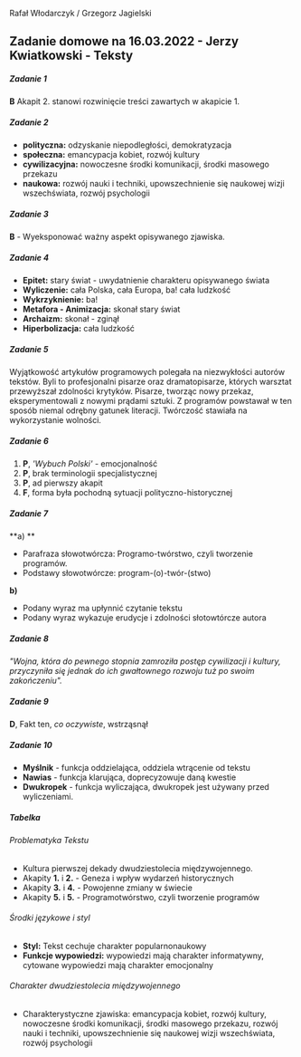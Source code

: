 Rafał Włodarczyk / Grzegorz Jagielski
## Zadanie domowe na 16.03.2022 - Jerzy Kwiatkowski - Teksty
##### Zadanie 1
**B** Akapit 2\. stanowi rozwinięcie treści zawartych w akapicie 1\.

##### Zadanie 2
- **polityczna:** odzyskanie niepodległości, demokratyzacja
- **społeczna:** emancypacja kobiet, rozwój kultury
- **cywilizacyjna:** nowoczesne środki komunikacji, środki masowego przekazu
- **naukowa:** rozwój nauki i techniki, upowszechnienie się naukowej wizji wszechświata, rozwój psychologii

##### Zadanie 3
**B** - Wyeksponować ważny aspekt opisywanego zjawiska.

##### Zadanie 4
- **Epitet:** stary świat - uwydatnienie charakteru opisywanego świata
- **Wyliczenie:** cała Polska, cała Europa, ba! cała ludzkość
- **Wykrzyknienie:** ba!
- **Metafora - Animizacja:** skonał stary świat
- **Archaizm:** skonał - zginął
- **Hiperbolizacja:** cała ludzkość

##### Zadanie 5
Wyjątkowość artykułów programowych polegała na niezwykłości autorów tekstów. Byli to profesjonalni
pisarze oraz dramatopisarze, których warsztat przewyższał zdolności krytyków. Pisarze, tworząc nowy
przekaz, eksperymentowali z nowymi prądami sztuki. Z programów powstawał w ten sposób niemal
odrębny gatunek literacji. Twórczość stawiała na wykorzystanie wolności.

##### Zadanie 6
1. **P**, *'Wybuch Polski'* - emocjonalność
2. **P**, brak terminologii specjalistycznej
3. **P**, ad pierwszy akapit
4. **F**, forma była pochodną sytuacji polityczno-historycznej

##### Zadanie 7
**a)  **

- Parafraza słowotwórcza: Programo-twórstwo, czyli tworzenie programów.
- Podstawy słowotwórcze: program-(o)-twór-(stwo)<br/>

**b)**

- Podany wyraz ma upłynnić czytanie tekstu
- Podany wyraz wykazuje erudycje i zdolności słotowtórcze autora

##### Zadanie 8
*"Wojna, która do pewnego stopnia zamroziła postęp cywilizacji i kultury, przyczyniła się jednak do ich gwałtownego rozwoju tuż po swoim zakończeniu".*

##### Zadanie 9
**D**, Fakt ten, *co oczywiste*, wstrząsnął

##### Zadanie 10
- **Myślnik** - funkcja oddzielająca, oddziela wtrącenie od tekstu
- **Nawias** - funkcja klarująca, doprecyzowuje daną kwestie
- **Dwukropek** - funkcja wyliczająca, dwukropek jest używany przed wyliczeniami.

##### Tabelka
###### Problematyka Tekstu
- Kultura pierwszej dekady dwudziestolecia międzywojennego.
- Akapity **1.** i  **2.** - Geneza i wpływ wydarzeń historycznych
- Akapity **3.** i  **4.** - Powojenne zmiany w świecie
- Akapity **5.** i  **5.** - Programotwórstwo, czyli tworzenie programów

###### Środki językowe i styl
- **Styl:** Tekst cechuje charakter popularnonaukowy
- **Funkcje wypowiedzi:** wypowiedzi mają charakter informatywny, cytowane wypowiedzi mają charakter emocjonalny

###### Charakter dwudziestolecia międzywojennego
- Charakterystyczne zjawiska: emancypacja kobiet, rozwój kultury, nowoczesne środki komunikacji, środki masowego przekazu,
rozwój nauki i techniki, upowszechnienie się naukowej wizji wszechświata, rozwój psychologii

